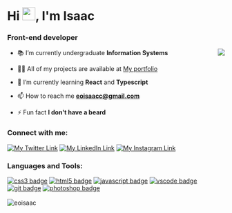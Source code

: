 <h1 align="left">Hi <img src="https://media.giphy.com/media/hvRJCLFzcasrR4ia7z/giphy.gif" width="30px" height="30px">, I'm Isaac</h1>

<h3 align="left">Front-end developer</h3>

<img align="right" src="https://raw.githubusercontent.com/MicaelliMedeiros/micaellimedeiros/master/image/computer-illustration.png">

- 📚 I’m currently undergraduate **Information Systems**

- 👨‍💻 All of my projects are available at [My portfolio](https://eoisaac.github.io/)

- 🌱 I’m currently learning **React** and **Typescript**

- 📫 How to reach me **eoisaacc@gmail.com**

- ⚡ Fun fact **I don't have a beard**

<h3 align="left">Connect with me:</h3>

<div align="left" style="display: inline_block">
	<a href="https://twitter.com/eoisaacc" target="_blank"><img src="https://img.shields.io/badge/Twitter-1DA1F2?style=for-the-badge&logo=twitter&logoColor=white" alt="My Twitter Link"/></a>
	<a href="https://linkedin.com/in/eoisaac" target="_blank"><img src="https://img.shields.io/badge/LinkedIn-0077B5?style=for-the-badge&logo=linkedin&logoColor=white" alt="My LinkedIn Link"/></a>
	<a href="https://instagram.com/eoisaacc" target="_blank"><img src="https://img.shields.io/badge/Instagram-E4405F?style=for-the-badge&logo=instagram&logoColor=white" alt="My Instagram Link"/></a>
</div>

<h3 align="left">Languages and Tools:</h3>

<div align="left" style="display: inline_block"> 
	<a href="https://www.w3schools.com/css/" target="_blank"> <img src="https://img.shields.io/badge/CSS3-1572B6?style=for-the-badge&logo=css3&logoColor=white" alt="css3 badge"/></a> 
	<a href="https://www.w3.org/html/" target="_blank"> <img src="https://img.shields.io/badge/HTML5-E34F26?style=for-the-badge&logo=html5&logoColor=white" alt="html5 badge"/></a> 
	<a href="https://developer.mozilla.org/en-US/docs/Web/JavaScript" target="_blank"> <img src="https://img.shields.io/badge/JavaScript-F7DF1E?style=for-the-badge&logo=javascript&logoColor=black" alt="javascript badge"/></a> 
	<a href="https://code.visualstudio.com/" target="_blank"> <img src="https://img.shields.io/badge/VSCode-333333?style=for-the-badge&logo=Visual%20Studio%20Code&logoColor=21A4F1" alt="vscode badge"/></a>
	<a href="https://git-scm.com/" target="_blank"> <img src="https://img.shields.io/badge/Git-f14e32?style=for-the-badge&logo=git&logoColor=white" alt="git badge"/></a>
	<a href="https://www.photoshop.com/en" target="_blank"> <img src="https://img.shields.io/badge/Photoshop-31A8FF?style=for-the-badge&logo=Adobe%20Photoshop&logoColor=black" alt="photoshop badge"/></a>
</div>

<br>

<div>
<img src="https://github-readme-stats.vercel.app/api/top-langs?username=eoisaac&show_icons=true&theme=dark&locale=en&layout=compact" alt="eoisaac" style="wid"/>
</div>
